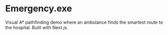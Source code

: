 # Emergency.exe
Visual A* pathfinding demo where an ambulance finds the smartest route to the hospital. Built with Next.js.
